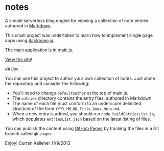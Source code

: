 notes
=====

A simple serverless blog engine for viewing a collection of note entries
authored in [Markdown](http://en.wikipedia.org/wiki/Markdown).

This small project was undertaken to learn how to implement single page
apps using [Backbone.js](http://backbonejs.org/).

The main application is in [main.js](blob/gh-pages/js/main.js).

[View the site](http://curran.github.io/notes/)!

##Use

You can use this project to author your own collection of notes. Just clone the
repository and consider the following:

 * You'll need to change `defaultAuthor` at the top of main.js.
 * The `entries` directory contains the entry files, authored in Markdown.
 * The name of each file must conform to an underscore delimited structure of
the form `YYYY_MM_DD_Title_Goes_Here.md`.
 * When a new entry is added, you should run `node buildEntriesList.js`, which
populates `entriesList.json` based on the latest listing of files.

You can publish the content using [GitHub Pages](http://pages.github.com/) by
tracking the files in a Git branch called `gh-pages`.

Enjoy!
Curran Kelleher 11/9/2013
